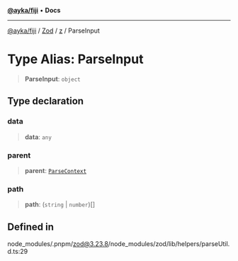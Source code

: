 [**@ayka/fiji**](../../../../../README.md) • **Docs**

***

[@ayka/fiji](../../../../../globals.md) / [Zod](../../../README.md) / [z](../README.md) / ParseInput

# Type Alias: ParseInput

> **ParseInput**: `object`

## Type declaration

### data

> **data**: `any`

### parent

> **parent**: [`ParseContext`](../interfaces/ParseContext.md)

### path

> **path**: (`string` \| `number`)[]

## Defined in

node\_modules/.pnpm/zod@3.23.8/node\_modules/zod/lib/helpers/parseUtil.d.ts:29
